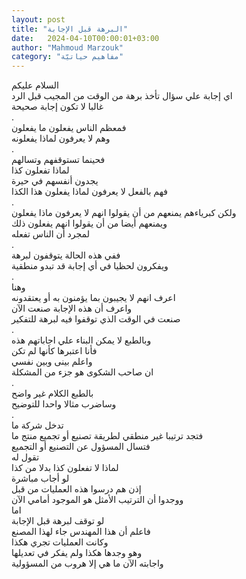 ```yaml
---
layout: post
title: "البرهة قبل الإجابة"
date:   2024-04-10T00:00:01+03:00
author: "Mahmoud Marzouk"
category: "مفاهيم حياتيّة"
---
```



السلام عليكم  
اي إجابة علي سؤال تأخذ برهة من الوقت من المجيب قبل
الرد  
غالبا لا تكون إجابة صحيحة  
.  
فمعظم الناس يفعلون ما يفعلون  
وهم لا يعرفون لماذا يفعلونه  
.  
فحينما تستوقفهم وتسالهم  
لماذا تفعلون كذا  
يجدون أنفسهم في حيرة  
فهم بالفعل لا يعرفون لماذا يفعلون هذا الكذا  
.  
ولكن كبرياءهم يمنعهم من أن يقولوا انهم لا يعرفون ماذا
يفعلون  
ويمنعهم أيضا من أن يقولوا انهم يفعلون ذلك  
لمجرد أن الناس تفعله  
.  
ففي هذه الحالة يتوقفون لبرهة  
ويفكرون لحظيا في أي إجابة قد تبدو منطقية  
.  
وهنا  
اعرف انهم لا يجيبون بما يؤمنون به أو يعتقدونه  
واعرف أن هذه الإجابة صنعت الآن  
صنعت في الوقت الذي توقفوا فيه لبرهة للتفكير  
.  
وبالطبع لا يمكن البناء علي اجاباتهم هذه  
فأنا اعتبرها كأنها لم تكن  
واعلم بينى وبين نفسي  
ان صاحب الشكوى هو جزء من المشكلة  
.  
بالطبع الكلام غير واضح  
وساضرب مثالا واحدا للتوضيح  
.  
تدخل شركة ما  
فتجد ترتيبا غير منطقي لطريقة تصنيع أو تجميع منتج
ما  
فتسال المسؤول عن التصنيع أو التجميع  
تقول له  
لماذا لا تفعلون كذا بدلا من كذا  
لو أجاب مباشرة  
إذن هم درسوا هذه العمليات من قبل  
ووجدوا أن الترتيب الأمثل هو الموجود أمامي الآن  
اما  
لو توقف لبرهة قبل الإجابة  
فاعلم أن هذا المهندس جاء لهذا المصنع  
وكانت العمليات تجري هكذا  
وهو وجدها هكذا ولم يفكر في تعديلها  
واجابته الآن ما هي إلا هروب من المسؤولية
